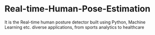 # Real-time-Human-Pose-Estimation
It is the Real-time human posture detector built using Python, Machine Learning etc. diverse applications, from sports analytics to healthcare
